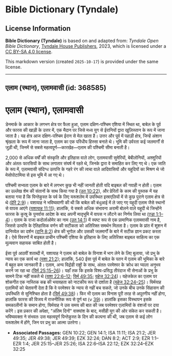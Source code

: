 # Bible Dictionary (Tyndale)

## License Information

**Bible Dictionary (Tyndale)** is based on and adapted from: _Tyndale Open Bible Dictionary_, [Tyndale House Publishers](https://tyndaleopenresources.com/), 2023, which is licensed under a [CC BY-SA 4.0 license](https://creativecommons.org/licenses/by-sa/4.0/legalcode.en).

This markdown version (created `2025-10-17`) is provided under the same license.



--------------------------------

## एलाम (स्थान), एलामवासी (id: 368585)

एलाम (स्थान), एलामवासी
======================

डेनमार्क के आकार के लगभग क्षेत्र पर फैला हुआ, एलाम दक्षिण\-पश्चिम एशिया में स्थित था, बाबेल के पूर्व और फारस की खाड़ी के उत्तर में, एक मैदान पर जिसे मध्य युग से ईरानियों द्वारा खुज़िस्तान के रूप में जाना जाता है। यह क्षेत्र आज दक्षिण\-पश्चिम ईरान से मेल खाता है। उत्तर और पूर्व में पहाड़ी क्षेत्र, जिन्हें अंशान श्रृंखला के रूप में जाना जाता है, एलाम का एक परिधीय हिस्सा बनाते थे। भूमि की उर्वरता कई जलमार्गों से जुड़ी थी, जिनमें से सबसे महत्वपूर्ण—कारखेह—एलाम की पश्चिमी सीमा बनाती है।

2,000 से अधिक वर्षों की संस्कृति और इतिहास वाले लोग, एलामवासी सुमेरियों, बेबीलोनियों, अश्शूरियों और अंततः फारसियों के साथ लगातार संघर्ष में रहते थे, जिनके द्वारा वे समाहित कर लिए गए थे। एक जाति के रूप में, एलामवासी संदिग्ध उत्पत्ति के गहरे रंग की त्वचा वाले आदिवासियों और यहूदियों का मिश्रण थे जो मेसोपोटामिया से इस भूमि में आ गए थे।

पश्चिमी सभ्यता एलाम के बारे में लगभग कुछ भी नहीं जानती होती यदि बाइबल की गवाही न होती। एलाम का उल्लेख शेम की संतानों के साथ किया गया है ([उत 10:22](https://ref.ly/Gen10:22)), और प्रेरितों के काम की पुस्तक में यह बताया गया है कि पिन्तेकुस्त के पर्व के लिए यरूशलेम में उपस्थित इस्राएलियों में से कुछ पुराने एलाम क्षेत्र से थे ([प्रेरि 2:9](https://ref.ly/Acts2:9))। यशायाह ने भविष्यवाणी की थी कि बाबेल की बंधुआई में ले जाए गए यहूदी एलाम जैसे स्थानों से वापस आएंगे ([यशायाह 11:11](https://ref.ly/Isa11:11)); हालांकि, ये सबसे अधिक संभावना अरामी बोलने वाले यहूदी थे जिन्होंने फारस के कुस्रू के पुनर्वास आदेश के बाद अपनी मातृभूमि में वापस न लौटने का निर्णय लिया था ([एज्रा 1:1–4](https://ref.ly/Ezra1:1-Ezra1:4))। एलाम के राजा कदोर्लाओमेर का नाम ([उत 14:1](https://ref.ly/Gen14:1)) में स्पष्ट रूप से एक प्रामाणिक एलामवासी नाम है, जिससे उत्पत्ति के ऐतिहासिक वर्णन की सटीकता को अतिरिक्त समर्थन मिलता है। एलाम के प्रांत में शूशन में दानिय्येल का दर्शन ([दानि 8:2](https://ref.ly/Dan8:2)) क्षेत्र की भूगोल और उसकी जलमार्गों के बारे में सटीक ज्ञान प्रकट करता है। ऐसे विवरणों में बाइबल प्राचीन पश्चिमी एशिया के इतिहास के लिए अतिरिक्त बाइबल साहित्य का एक मूल्यवान सहायक साबित होती है।

ईसा पूर्व आठवीं शताब्दी में, यशायाह ने एलाम को बाबेल के विनाश में भाग लेने के लिए बुलाया, जो प्रभु के न्याय का एक कार्य था ([यशा 21:2](https://ref.ly/Isa21:2)); हालांकि, 540 ईसा पूर्व में बाबेल के पतन में एलाम की भूमिका के बारे में बहुत कम जानकारी है। एलाम, अन्य विद्रोही राष्ट्रों के साथ, अंततः परमेश्वर के क्रोध का प्याला अनुभव करने जा रहा था ([यिर्म 25:15–26](https://ref.ly/Jer25:15-Jer25:26))। यहाँ तक कि इसके विश्व\-प्रसिद्ध तीरंदाज भी सेनाओं के प्रभु के सामने टिक नहीं सकते थे ([यशा 22:6–12](https://ref.ly/Isa22:6-Isa22:12); [यिर्म 49:35](https://ref.ly/Jer49:35); [यहेज 32:24](https://ref.ly/Ezek32:24))। यहेजकेल का एलाम पर शोकगीत एक नास्तिक कब्र की भयावहता को नाटकीय रूप से दर्शाता है ([यहेज 32:24–25](https://ref.ly/Ezek32:24-Ezek32:25))। यिर्मयाह एलामियों को चेतावनी देता है कि वे परमेश्वर के न्याय से नहीं बच सकते, जो उनके बीच उनके सिंहासन की उपस्थिति से सुनिश्चित होता है ([यिर्म 49:38](https://ref.ly/Jer49:38))। फिर भी एलाम का विनाश पूरी तरह से अपूरणीय नहीं होगा, हालांकि फारस की विजय में राजनीतिक रूप से पूर्ण था (v [39](https://ref.ly/Jer49:39))। हालांकि इसका विस्थापन इसके समकालीनों के समान होगा, यिर्मयाह ने उस समय की बात की जब परमेश्वर एलामियों के वंशजों पर दया करेंगे। इस प्रकार की अपेक्षा, "अंतिम दिनों" वाक्यांश के बाद, मसीही युग की ओर संकेत कर सकती है। भविष्यवक्ता ने संभवतः उस महत्वपूर्ण पिन्तेकुस्त के दिन की कल्पना की थी, जब एलाम से कई लोग यरूशलेम में होंगे, जिन पर प्रभु का आत्मा उतरेगा।

* **Associated Passages:** GEN 10:22; GEN 14:1; ISA 11:11; ISA 21:2; JER 49:35; JER 49:38; JER 49:39; EZK 32:24; DAN 8:2; ACT 2:9; EZR 1:1–EZR 1:4; JER 25:15–JER 25:26; ISA 22:6–ISA 22:12; EZK 32:24–EZK 32:25

